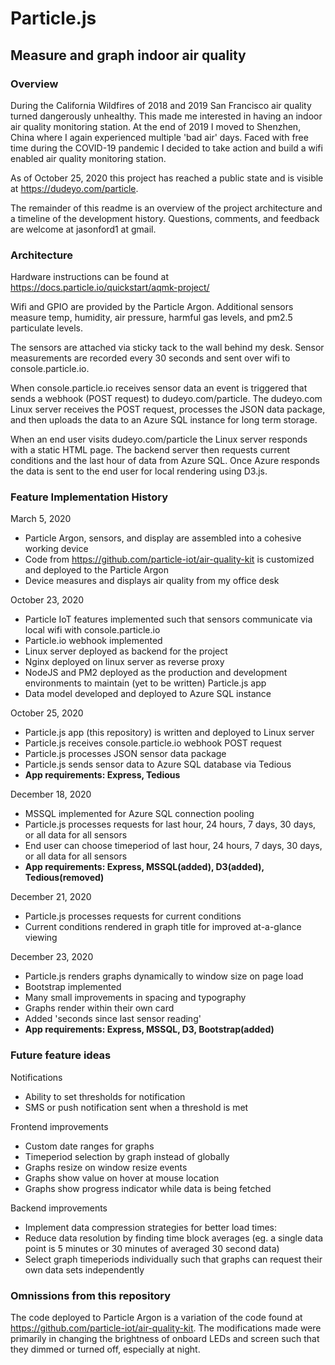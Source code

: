 # Particle.js
## Measure and graph indoor air quality

### Overview
During the California Wildfires of 2018 and 2019 San Francisco air quality turned dangerously unhealthy. This made me interested in having an indoor air quality monitoring station. At the end of 2019 I moved to Shenzhen, China where I again experienced multiple 'bad air' days. Faced with free time during the COVID-19 pandemic I decided to take action and build a wifi enabled air quality monitoring station.

As of October 25, 2020 this project has reached a public state and is visible at https://dudeyo.com/particle.

The remainder of this readme is an overview of the project architecture and a timeline of the development history. Questions, comments, and feedback are welcome at jasonford1 at gmail.

### Architecture
Hardware instructions can be found at https://docs.particle.io/quickstart/aqmk-project/

Wifi and GPIO are provided by the Particle Argon. Additional sensors measure temp, humidity, air pressure, harmful gas levels, and pm2.5 particulate levels.

The sensors are attached via sticky tack to the wall behind my desk. Sensor measurements are recorded every 30 seconds and sent over wifi to console.particle.io.

When console.particle.io receives sensor data an event is triggered that sends a webhook (POST request) to dudeyo.com/particle. The dudeyo.com Linux server receives the POST request, processes the JSON data package, and then uploads the data to an Azure SQL instance for long term storage.

When an end user visits dudeyo.com/particle the Linux server responds with a static HTML page. The backend server then requests current conditions and the last hour of data from Azure SQL. Once Azure responds the data is sent to the end user for local rendering using D3.js.

### Feature Implementation History
March 5, 2020
 - Particle Argon, sensors, and display are assembled into a cohesive working device
 - Code from https://github.com/particle-iot/air-quality-kit is customized and deployed to the Particle Argon
 - Device measures and displays air quality from my office desk

October 23, 2020
 - Particle IoT features implemented such that sensors communicate via local wifi with console.particle.io
 - Particle.io webhook implemented
 - Linux server deployed as backend for the project
 - Nginx deployed on linux server as reverse proxy
 - NodeJS and PM2 deployed as the production and development environments to maintain (yet to be written) Particle.js app
 - Data model developed and deployed to Azure SQL instance

October 25, 2020
 - Particle.js app (this repository) is written and deployed to Linux server
 - Particle.js receives console.particle.io webhook POST request
 - Particle.js processes JSON sensor data package
 - Particle.js sends sensor data to Azure SQL database via Tedious
 - **App requirements: Express, Tedious**

December 18, 2020
 - MSSQL implemented for Azure SQL connection pooling
 - Particle.js processes requests for last hour, 24 hours, 7 days, 30 days, or all data for all sensors
 - End user can choose timeperiod of last hour, 24 hours, 7 days, 30 days, or all data for all sensors
 - **App requirements: Express, MSSQL(added), D3(added), Tedious(removed)**

December 21, 2020
 - Particle.js processes requests for current conditions
 - Current conditions rendered in graph title for improved at-a-glance viewing

 December 23, 2020
 - Particle.js renders graphs dynamically to window size on page load
 - Bootstrap implemented
  - Many small improvements in spacing and typography
  - Graphs render within their own card
  - Added 'seconds since last sensor reading'
- **App requirements: Express, MSSQL, D3, Bootstrap(added)**


### Future feature ideas
Notifications
 - Ability to set thresholds for notification
 - SMS or push notification sent when a threshold is met

Frontend improvements
 - Custom date ranges for graphs
 - Timeperiod selection by graph instead of globally
 - Graphs resize on window resize events
 - Graphs show value on hover at mouse location
 - Graphs show progress indicator while data is being fetched

Backend improvements
 - Implement data compression strategies for better load times:
  - Reduce data resolution by finding time block averages (eg. a single data point is 5 minutes or 30 minutes of averaged 30 second data)
  - Select graph timeperiods individually such that graphs can request their own data sets independently

 ### Omnissions from this repository
 The code deployed to Particle Argon is a variation of the code found at https://github.com/particle-iot/air-quality-kit. The modifications made were primarily in changing the brightness of onboard LEDs and screen such that they dimmed or turned off, especially at night.
